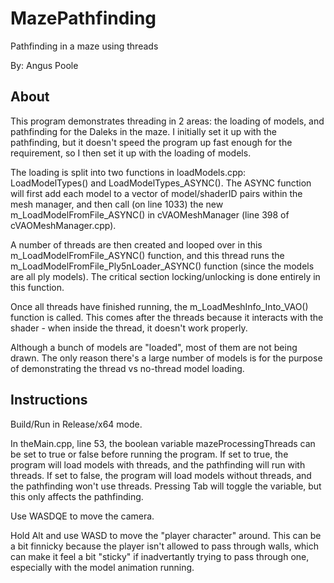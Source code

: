 # MazePathfinding
Pathfinding in a maze using threads

By: Angus Poole

## About
This program demonstrates threading in 2 areas: the loading of models, and pathfinding for the Daleks in the maze. I initially set it up with the pathfinding, but it doesn't speed the program up fast enough for the requirement, so I then set it up with the loading of models.

The loading is split into two functions in loadModels.cpp: LoadModelTypes() and LoadModelTypes_ASYNC(). The ASYNC function will first add each model to a vector of model/shaderID pairs within the mesh manager, and then call (on line 1033) the new m_LoadModelFromFile_ASYNC() in cVAOMeshManager (line 398 of cVAOMeshManager.cpp).

A number of threads are then created and looped over in this m_LoadModelFromFile_ASYNC() function, and this thread runs the m_LoadModelFromFile_Ply5nLoader_ASYNC() function (since the models are all ply models). The critical section locking/unlocking is done entirely in this function.

Once all threads have finished running, the m_LoadMeshInfo_Into_VAO() function is called. This comes after the threads because it interacts with the shader - when inside the thread, it doesn't work properly.

Although a bunch of models are "loaded", most of them are not being drawn. The only reason there's a large number of models is for the purpose of demonstrating the thread vs no-thread model loading.

## Instructions
Build/Run in Release/x64 mode.

In theMain.cpp, line 53, the boolean variable mazeProcessingThreads can be set to true or false before running the program. If set to true, the program will load models with threads, and the pathfinding will run with threads. If set to false, the program will load models without threads, and the pathfinding won't use threads. Pressing Tab will toggle the variable, but this only affects the pathfinding.

Use WASDQE to move the camera.

Hold Alt and use WASD to move the "player character" around. This can be a bit finnicky because the player isn't allowed to pass through walls, which can make it feel a bit "sticky" if inadvertantly trying to pass through one, especially with the model animation running.